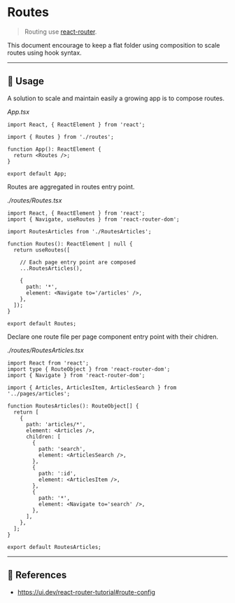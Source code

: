 # Routes

> Routing use [react-router](https://reactrouter.com/en/main).

This document encourage to keep a flat folder using composition to scale routes using hook syntax.

* * *

## 📏 Usage

A solution to scale and maintain easily a growing app is to compose routes.

_App.tsx_

```tsx
import React, { ReactElement } from 'react';

import { Routes } from './routes';

function App(): ReactElement {
  return <Routes />;
}

export default App;
```

Routes are aggregated in routes entry point.

_./routes/Routes.tsx_

```tsx
import React, { ReactElement } from 'react';
import { Navigate, useRoutes } from 'react-router-dom';

import RoutesArticles from './RoutesArticles';

function Routes(): ReactElement | null {
  return useRoutes([

    // Each page entry point are composed
    ...RoutesArticles(),
  
    {
      path: '*',
      element: <Navigate to='/articles' />,
    },
  ]);
}

export default Routes;
```

Declare one route file per page component entry point  with their chidren.

_./routes/RoutesArticles.tsx_

```tsx
import React from 'react';
import type { RouteObject } from 'react-router-dom';
import { Navigate } from 'react-router-dom';

import { Articles, ArticlesItem, ArticlesSearch } from '../pages/articles';

function RoutesArticles(): RouteObject[] {
  return [
    {
      path: 'articles/*',
      element: <Articles />,
      children: [
        {
          path: 'search',
          element: <ArticlesSearch />,
        },
        {
          path: ':id',
          element: <ArticlesItem />,
        },
        {
          path: '*',
          element: <Navigate to='search' />,
        },
      ],
    },
  ];
}

export default RoutesArticles;
```

* * *

## 🔗 References

-   <https://ui.dev/react-router-tutorial#route-config>
